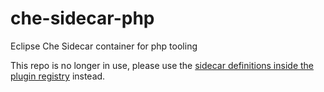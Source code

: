 # che-sidecar-php
Eclipse Che Sidecar container for php tooling

This repo is no longer in use, please use the [sidecar definitions inside the plugin registry](https://github.com/eclipse/che-plugin-registry/tree/master/sidecars) instead.
